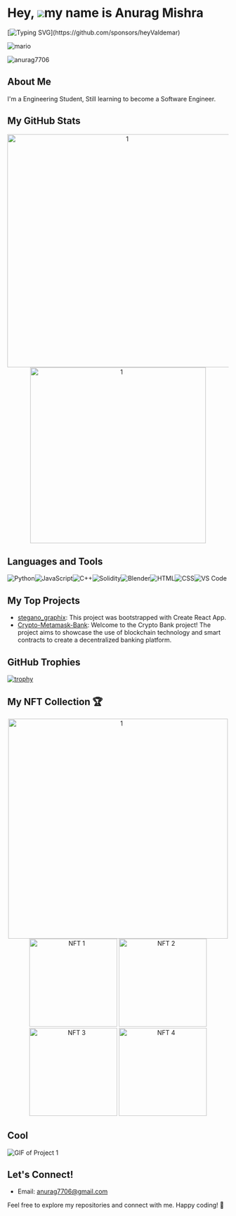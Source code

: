 Hey, ![](https://user-images.githubusercontent.com/18350557/176309783-0785949b-9127-417c-8b55-ab5a4333674e.gif)my name is Anurag Mishra
=========================================================================================================================================

[![Typing SVG](https://readme-typing-svg.demolab.com?font=Fira+Code&duration=5000&pause=1000&color=9046FF&width=435&lines=But+my+friends+call+me+Anurag.)](https://github.com/sponsors/heyValdemar)

![mario](https://user-images.githubusercontent.com/10498744/210012254-234538ff-d198-48aa-8964-37e6fd45d227.gif)

<p align="left"> <img src="https://komarev.com/ghpvc/?username=anurag7706&label=Profile%20views&color=0e75b6&style=flat" alt="anurag7706" /> </p>

## About Me

I'm a Engineering Student, Still learning to become a Software Engineer.

## My GitHub Stats
<div align="center">
<img src="https://github-readme-stats.vercel.app/api?username=anurag7706&show_icons=true&theme=radical&token=YOUR_PAT_HERE" alt="1" width="530" />

<img src="https://github-readme-stats.vercel.app/api/top-langs/?username=anurag7706&layout=compact&langs_count=6&theme=radical&hide=html,css)](https://github.com/anurag7706" alt="1" width="400" />
</div>


## Languages and Tools

<div style="display: flex; flex-direction: row;">
  <img src="https://img.shields.io/badge/Python-3776AB?style=for-the-badge&logo=python&logoColor=white" alt="Python">
  <img src="https://img.shields.io/badge/JavaScript-F7DF1E?style=for-the-badge&logo=javascript&logoColor=black" alt="JavaScript">
  <img src="https://img.shields.io/badge/C++-00599C?style=for-the-badge&logo=c%2B%2B&logoColor=white" alt="C++">
  <img src="https://img.shields.io/badge/Solidity-363636?style=for-the-badge&logo=solidity&logoColor=white" alt="Solidity">
  <img src="https://img.shields.io/badge/Blender-F5792A?style=for-the-badge&logo=blender&logoColor=white" alt="Blender">
  <img src="https://img.shields.io/badge/HTML5-E34F26?style=for-the-badge&logo=html5&logoColor=white" alt="HTML">
  <img src="https://img.shields.io/badge/CSS-1572B6?style=for-the-badge&logo=css3&logoColor=white" alt="CSS">
  <img src="https://img.shields.io/badge/VS_Code-007ACC?style=for-the-badge&logo=visual-studio-code&logoColor=white" alt="VS Code">
</div>



## My Top Projects

- [stegano_graphix](https://github.com/anurag7706/stegano_graphix): This project was bootstrapped with Create React App.
- [Crypto-Metamask-Bank](https://github.com/anurag7706/Crypto-Metamask-Bank): Welcome to the Crypto Bank project! The project aims to showcase the use of blockchain technology and smart contracts to create a decentralized banking platform.


## GitHub Trophies

[![trophy](https://github-profile-trophy.vercel.app/?username=anurag7706&theme=onedark)](https://github.com/ryo-ma/github-profile-trophy)

## My NFT Collection 🏆
<div align="center">
<img src="https://github.com/anurag7706/anurag7706/assets/75776424/a74a8ef7-5aa5-46a8-8eeb-fd63ab67b715" alt="1" width="500" />
</div>

<div align="center">
  <img src="https://authoring.metacrafters.io/assets/cms/JS_3_40514dc63b.png?updated_at=2023-02-17T16:18:47.388Z" alt="NFT 1" width="200" />
  <img src="https://authoring.metacrafters.io/assets/cms/Group_483375_f1b416ffb4.png?updated_at=2023-01-04T17:12:09.776Z" alt="NFT 2" width="200" />
  <img src="https://authoring.metacrafters.io/assets/cms/Frame_460_792eab592a.png?updated_at=2023-05-03T07:51:33.211Z" alt="NFT 3" width="200" />
  <img src="https://authoring.metacrafters.io/assets/cms/Group_483404_a1bac61902.png?updated_at=2023-02-27T14:37:23.249Z" alt="NFT 4" width="200" />
</div>



## Cool

![GIF of Project 1](https://media.giphy.com/media/RbDKaczqWovIugyJmW/giphy.gif)

## Let's Connect!

- Email: [anurag7706@gmail.com](mailto:anurag7706@gmail.com)

Feel free to explore my repositories and connect with me. Happy coding! 🚀
